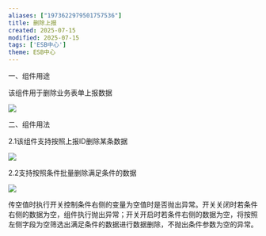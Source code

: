 ```yaml
---
aliases: ["1973622979501757536"]
title: 删除上报
created: 2025-07-15
modified: 2025-07-15
tags: ['ESB中心']
theme: ESB中心
---
```


一、组件用途

该组件用于删除业务表单上报数据

![](63ec946118b8f6b0aa5f2e39ac75d91a.jpg)

二、组件用法

2.1该组件支持按照上报ID删除某条数据

![](ff92b51e88b192d24387a058fe4f6c6a.jpg)

2.2支持按照条件批量删除满足条件的数据

![](57b9066c49a5d9933ab958731ae7bdc4.jpg)

传空值时执行开关控制条件右侧的变量为空值时是否抛出异常。开关关闭时若条件右侧的数据为空，组件执行抛出异常；开关开启时若条件右侧的数据为空，将按照左侧字段为空筛选出满足条件的数据进行数据删除，不抛出条件参数为空的异常。